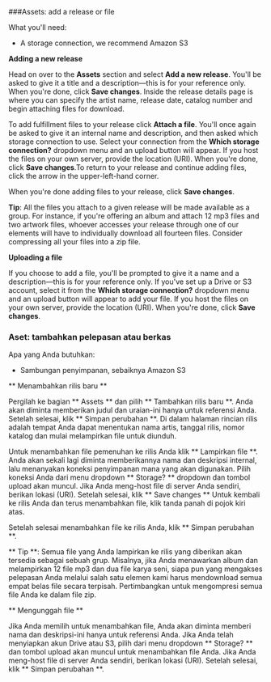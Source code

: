 ###Assets: add a release or file

What you'll need:

- A storage connection, we recommend Amazon S3

**Adding a new release**

Head on over to the **Assets** section and select **Add a new release**. You'll be asked to give it a title and a description—this is for your reference only. When you're done, click **Save changes**. Inside the release details page is where you can specify the artist name, release date, catalog number and begin attaching files for download.

To add fulfillment files to your release click **Attach a file**. You'll once again be asked to give it an internal name and description, and then asked which storage connection to use. Select your connection from the **Which storage connection?** dropdown menu and an upload button will appear. If you host the files on your own server, provide the location (URI). When you're done, click **Save changes**.To return to your release and continue adding files, click the arrow in the upper-left-hand corner.

When you're done adding files to your release, click **Save changes**.

**Tip**: All the files you attach to a given release will be made available as a group. For instance, if you're offering an album and attach 12 mp3 files and two artwork files, whoever accesses your release through one of our elements will have to individually download all fourteen files. Consider compressing all your files into a zip file.

**Uploading a file**

If you choose to add a file, you'll be prompted to give it a name and a description—this is for your reference only. If you've set up a Drive or S3 account, select it from the **Which storage connection?** dropdown menu and an upload button will appear to add your file. If you host the files on your own server, provide the location (URI). When you're done, click **Save changes**.

### Aset: tambahkan pelepasan atau berkas

Apa yang Anda butuhkan:

- Sambungan penyimpanan, sebaiknya Amazon S3

** Menambahkan rilis baru **

Pergilah ke bagian ** Assets ** dan pilih ** Tambahkan rilis baru **. Anda akan diminta memberikan judul dan uraian-ini hanya untuk referensi Anda. Setelah selesai, klik ** Simpan perubahan **. Di dalam halaman rincian rilis adalah tempat Anda dapat menentukan nama artis, tanggal rilis, nomor katalog dan mulai melampirkan file untuk diunduh.

Untuk menambahkan file pemenuhan ke rilis Anda klik ** Lampirkan file **. Anda akan sekali lagi diminta memberikannya nama dan deskripsi internal, lalu menanyakan koneksi penyimpanan mana yang akan digunakan. Pilih koneksi Anda dari menu dropdown ** Storage? ** dropdown dan tombol upload akan muncul. Jika Anda meng-host file di server Anda sendiri, berikan lokasi (URI). Setelah selesai, klik ** Save changes ** Untuk kembali ke rilis Anda dan terus menambahkan file, klik tanda panah di pojok kiri atas.

Setelah selesai menambahkan file ke rilis Anda, klik ** Simpan perubahan **.

** Tip **: Semua file yang Anda lampirkan ke rilis yang diberikan akan tersedia sebagai sebuah grup. Misalnya, jika Anda menawarkan album dan melampirkan 12 file mp3 dan dua file karya seni, siapa pun yang mengakses pelepasan Anda melalui salah satu elemen kami harus mendownload semua empat belas file secara terpisah. Pertimbangkan untuk mengompresi semua file Anda ke dalam file zip.

** Mengunggah file **

Jika Anda memilih untuk menambahkan file, Anda akan diminta memberi nama dan deskripsi-ini hanya untuk referensi Anda. Jika Anda telah menyiapkan akun Drive atau S3, pilih dari menu dropdown ** Storage? ** dan tombol upload akan muncul untuk menambahkan file Anda. Jika Anda meng-host file di server Anda sendiri, berikan lokasi (URI). Setelah selesai, klik ** Simpan perubahan **.
